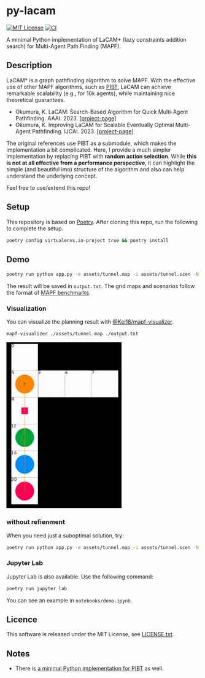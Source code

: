 # py-lacam

[![MIT License](http://img.shields.io/badge/license-MIT-blue.svg?style=flat)](./LICENCE.txt)
[![CI](https://github.com/Kei18/pycam/actions/workflows/ci.yml/badge.svg)](https://github.com/Kei18/pycam/actions/workflows/ci.yml)

A minimal Python implementation of LaCAM* (lazy constraints addition search) for Multi-Agent Path Finding (MAPF).

## Description

LaCAM* is a graph pathfinding algorithm to solve MAPF. With the effective use of other MAPF algorithms, such as [PIBT](https://kei18.github.io/pibt2/), LaCAM can achieve remarkable scalability (e.g., for 10k agents), while maintaining nice theoretical guarantees.

- Okumura, K. LaCAM: Search-Based Algorithm for Quick Multi-Agent Pathfinding. AAAI. 2023. [[project-page]](https://kei18.github.io/lacam)
- Okumura, K. Improving LaCAM for Scalable Eventually Optimal Multi-Agent Pathfinding. IJCAI. 2023. [[project-page]](https://kei18.github.io/lacam2)

The original references use PIBT as a submodule, which makes the implementation a bit complicated.
Here, I provide a much simpler implementation by replacing PIBT with __random action selection__.
While __this is not at all effective from a performance perspective__, it can highlight the simple (and beautiful imo) structure of the algorithm and also can help understand the underlying concept.

Feel free to use/extend this repo!

## Setup

This repository is based on [Poetry](https://python-poetry.org/).
After cloning this repo, run the following to complete the setup.

```sh
poetry config virtualenvs.in-project true && poetry install
```

## Demo

```sh
poetry run python app.py -m assets/tunnel.map -i assets/tunnel.scen -N 4 --time_limit_ms 5000 --verbose 2
```

The result will be saved in `output.txt`.
The grid maps and scenarios follow the format of [MAPF benchmarks](https://movingai.com/benchmarks/mapf/index.html).


### Visualization

You can visualize the planning result with [@Kei18/mapf-visualizer](https://github.com/kei18/mapf-visualizer).

```sh
mapf-visualizer ./assets/tunnel.map ./output.txt
```

![demo](./assets/demo.gif)

### without refienment

When you need just a suboptimal solution, try:

```sh
poetry run python app.py -m assets/tunnel.map -i assets/tunnel.scen -N 2 --no-flg_star
```

### Jupyter Lab

Jupyter Lab is also available.
Use the following command:

```sh
poetry run jupyter lab
```

You can see an example in `notebooks/demo.ipynb`.

## Licence

This software is released under the MIT License, see [LICENSE.txt](LICENCE.txt).


## Notes

- There is [a minimal Python implementation for PIBT](https://github.com/Kei18/pypibt) as well.
